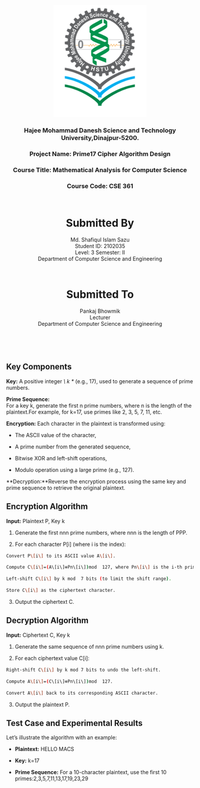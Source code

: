 <p align="center">
  <img src="HSTU_Logo.png" alt="HSTU Logo" width="250" height="300">
</p>

<h3 align="center">
  Hajee Mohammad Danesh Science and Technology University,Dinajpur-5200.
</h3>
<h3 align="center">
Project Name: Prime17 Cipher Algorithm Design
</h3>

<h3 align="center">
  Course Title: Mathematical Analysis for Computer Science
</h3>

<h3 align="center">
  Course Code: CSE 361
</h3>
<br>
<h1 align="center">Submitted By</h1>

 <p align="center">Md. Shafiqul Islam Sazu<br>Student ID: 2102035<br>Level: 3 Semester: II<br>Department of Computer Science and Engineering</p>
 <br>

<h1 align="center">Submitted To</h1>

 <p align="center">Pankaj Bhowmik<br>Lecturer<br>Department of Computer Science and Engineering</p>


<br><br><br>


Key Components
--------------

**Key:**
A positive integer *\ k \** (e.g., 17), used to generate a sequence of prime numbers.

**Prime Sequence:**  
For a key k, generate the first n prime numbers, where n is the length of the plaintext.For example, for k=17, use primes like 2, 3, 5, 7, 11, etc.

**Encryption:**
Each character in the plaintext is transformed using:

*   The ASCII value of the character,
    
*   A prime number from the generated sequence,
    
*   Bitwise XOR and left-shift operations,
    
*   Modulo operation using a large prime (e.g., 127).
    

**Decryption:**Reverse the encryption process using the same key and prime sequence to retrieve the original plaintext.

Encryption Algorithm
--------------------

**Input:** Plaintext P, Key k

1.  Generate the first nnn prime numbers, where nnn is the length of PPP.
    
2.  For each character P\[i\] (where i is the index):
   ```sh
   Convert P\[i\] to its ASCII value A\[i\].
   ```
   ```sh
   Compute C\[i\]=(A\[i\]⊕Pn\[i\])mod  127, where Pn\[i\] is the i-th prime.
   ```
   ```sh     
   Left-shift C\[i\] by k mod  7 bits (to limit the shift range).
   ```
   ```sh   
   Store C\[i\] as the ciphertext character.
   ``` 
        
3.  Output the ciphertext C.
    

Decryption Algorithm
--------------------

**Input:** Ciphertext C, Key k

1.  Generate the same sequence of nnn prime numbers using k.
    
2.  For each ciphertext value C\[i\]:
    
  ```sh
  Right-shift C\[i\] by k mod 7 bits to undo the left-shift.
  ```
  ```sh   
  Compute A\[i\]=(C\[i\]⊕Pn\[i\])mod  127.
  ```
  ```sh   
  Convert A\[i\] back to its corresponding ASCII character.
  ``` 
        
3.  Output the plaintext P.
    

Test Case and Experimental Results
----------------------------------

Let’s illustrate the algorithm with an example:

*   **Plaintext:** HELLO MACS
    
*   **Key:** k=17
    
*   **Prime Sequence:** For a 10-character plaintext, use the first 10 primes:2,3,5,7,11,13,17,19,23,29
